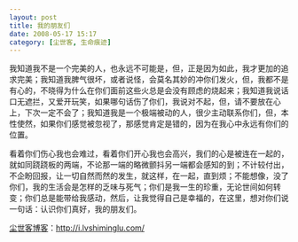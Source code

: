 ```yaml
---
layout: post
title: 我的朋友们
date: 2008-05-17 15:17
category: [尘世客, 生命痕迹]
---
```

我知道我不是一个完美的人，也永远不可能是，但，正是因为如此，我才更加的追求完美；我知道我脾气很坏，或者说怪，会莫名其妙的冲你们发火，但，我都不是有心的，不晓得为什么在你们面前这些火总是会没有顾虑的烧起来；我知道我说话口无遮拦，又爱开玩笑，如果哪句话伤了你们，我说对不起，但，请不要放在心上，下次一定不会了；我知道我是一个极端被动的人，很少主动联系你们，但，本性使然，如果你们感觉被忽视了，那感觉肯定是错的，因为在我心中永远有你们的位置。

看着你们伤心我也会难过，看着你们开心我也会高兴，我们的心是被连在一起的，就如同跷跷板的两端，不论那一端的略微颤抖另一端都会感知的到；不计较付出，不企盼回报，让一切自然而然的发生，就这样，在一起，直到烦；不能想像，没了你们，我的生活会是怎样的乏味与死气；你们是我一生的珍重，无论世间如何转变；你们总是能带给我感动，然后，让我觉得自己是幸福的，在这里，想对你们说一句话：认识你们真好，我的朋友们。

<a href="http://i.lvshiminglu.com/">尘世客博客</a>：<a href="http://i.lvshiminglu.com/">http://i.lvshiminglu.com/</a>

